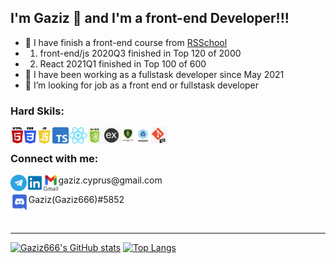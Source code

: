 ## I'm Gaziz 👋 and I'm a front-end Developer!!!

-   🔭 I have finish a front-end course from [RSSchool](https://rs.school/)
-  1. front-end/js 2020Q3 finished in Top 120 of 2000
-  2. React 2021Q1 finished in Top 100 of 600
-   🔭 I have been working as a fullstask developer since May 2021
-   🤔 I’m looking for job as a front end or fullstask developer

### Hard Skils:

<img align="left" alt="HTML5" height="26px" src="https://github.com/Gaziz666/Gaziz666/blob/main/logo-img/html.jpg" />
<img align="left" alt="CSS3" height="26px" src="https://github.com/Gaziz666/Gaziz666/blob/main/logo-img/css-logo.png" />
<img align="left" alt="JavaScript" height="26px" src="https://github.com/Gaziz666/Gaziz666/blob/main/logo-img/js-logo.png" />
<img align="left" alt="TypeScript" height="26px" src="https://github.com/Gaziz666/Gaziz666/blob/main/logo-img/ts-logo.png" />
<img align="left" alt="React" height="26px" src="https://github.com/Gaziz666/Gaziz666/blob/main/logo-img/react-logo.png" />
<img align="left" alt="Node.js" height="26px" src="https://github.com/Gaziz666/Gaziz666/blob/main/logo-img/node-logo.png" />
<img align="left" alt="Express.js" height="26px" src="https://github.com/Gaziz666/Gaziz666/blob/main/logo-img/express-logo.png" />
<img align="left" alt="MongoDB" height="26px" src="https://github.com/Gaziz666/Gaziz666/blob/main/logo-img/mongo%20db.png" />
<img align="left" alt="Webpack" height="26px" src="https://github.com/Gaziz666/Gaziz666/blob/main/logo-img/webpack-logo.jpeg" />
<img align="left" alt="Git" height="26px" src="https://github.com/Gaziz666/Gaziz666/blob/main/logo-img/git-logo.png" />

<br />

### Connect with me:

[<img align="left" alt="Git" height="26px" src="https://github.com/Gaziz666/Gaziz666/blob/main/logo-img/telegram-logo.png" />](https://t.me/Gaziz666)
[<img align="left" alt="Git" height="26px" src="https://github.com/Gaziz666/Gaziz666/blob/main/logo-img/linkedin-logo.png" />](https://www.linkedin.com/in/gaziz-tuleukulov/)
<p>
<img align="left" alt="Git" height="26px" src="https://github.com/Gaziz666/Gaziz666/blob/main/logo-img/gmail-logo.png" />gaziz.cyprus@gmail.com
  </p>
  <p>
<img align="left" alt="Git" height="26px" src="https://github.com/Gaziz666/Gaziz666/blob/main/logo-img/discord-logo.png" />Gaziz(Gaziz666)#5852
  </p>
<br />


<hr>

[![Gaziz666's GitHub stats](https://github-readme-stats.vercel.app/api?username=Gaziz666)](https://github.com/Gaziz666)
[![Top Langs](https://github-readme-stats.vercel.app/api/top-langs/?username=Gaziz666&layout=compact)](https://github.com/Gaziz666)
